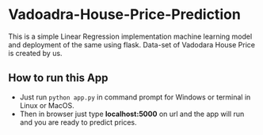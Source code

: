 # Vadoadra-House-Price-Prediction
This is a simple Linear Regression implementation machine learning model and deployment of the same using flask. Data-set of Vadodara House Price is created by us. 

## How to run this App
- Just run ```python app.py``` in command prompt for Windows or terminal in Linux or MacOS.
- Then in browser just type **localhost:5000** on url and the app will run and you are ready to predict prices.
